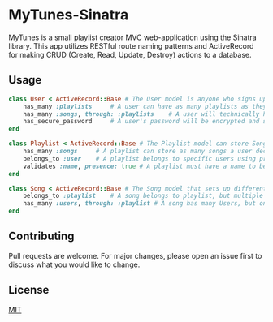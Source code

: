 # MyTunes-Sinatra
MyTunes is a small playlist creator MVC web-application using the Sinatra library. This app utilizes RESTful route naming patterns and ActiveRecord for making CRUD (Create, Read, Update, Destroy) actions to a database. 

## Usage
```ruby
class User < ActiveRecord::Base # The User model is anyone who signs up
    has_many :playlists     # A user can have as many playlists as they choose to create
    has_many :songs, through: :playlists    # A user will technically have many songs, but through the playlists created
    has_secure_password     # A user's password will be encrypted and salted using the Bcrypt Gem
end

class Playlist < ActiveRecord::Base # The Playlist model can store Songs and is created by a User
    has_many :songs     # A playlist can store as many songs a user decides to put into it
    belongs_to :user    # A playlist belongs to specific users using primary and foreign keys from the database
    validates :name, presence: true # A playlist must have a name to be created and stored in the database
end

class Song < ActiveRecord::Base # The Song model that sets up different song objects and can be stored in a Playlist
    belongs_to :playlist    # A song belongs to playlist, but multiple playlists can have the same songs
    has_many :users, through: :playlist # A song has many Users, but only through a User's playlists
end
```

## Contributing
Pull requests are welcome. For major changes, please open an issue first to discuss what you would like to change.

## License
[MIT](https://choosealicense.com/licenses/mit/)